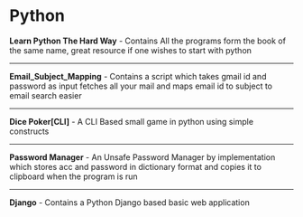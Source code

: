 # Python
<b>Learn Python The Hard Way</b> - Contains All the programs form the book of the same name, great resource if one wishes to start with python
<hr>
<b>Email_Subject_Mapping</b> - Contains a script which takes gmail id and password as input fetches all your mail and maps email id to subject to email search easier
<hr>
<b>Dice Poker[CLI]</b> - A CLI Based small game in python using simple constructs
<hr>
<b>Password Manager</b> - An Unsafe Password Manager by implementation which stores acc and password in dictionary format and copies it to clipboard when the program is run
<hr>
<b>Django</b> - Contains a Python Django based basic web application


